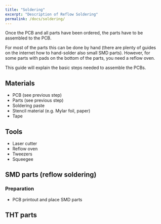 ```yaml
---
title: "Soldering"
excerpt: "Description of Reflow Soldering"
permalink: /docs/soldering/
---
```


Once the PCB and all parts have been ordered, the parts have to be assembled to the PCB.

For most of the parts this can be done by hand (there are plenty of guides on the internet how to hand-solder also small SMD parts). However, for some parts with pads on the bottom of the parts, you need a reflow oven.

This guide will explain the basic steps needed to assemble the PCBs.


## Materials

- PCB (see previous step)
- Parts (see previous step)
- Soldering paste
- Stencil material (e.g. Mylar foil, paper)
- Tape


## Tools

- Laser cutter
- Reflow oven
- Tweezers
- Squeegee


## SMD parts (reflow soldering)

### Preparation

- PCB printout and place SMD parts

## THT parts
